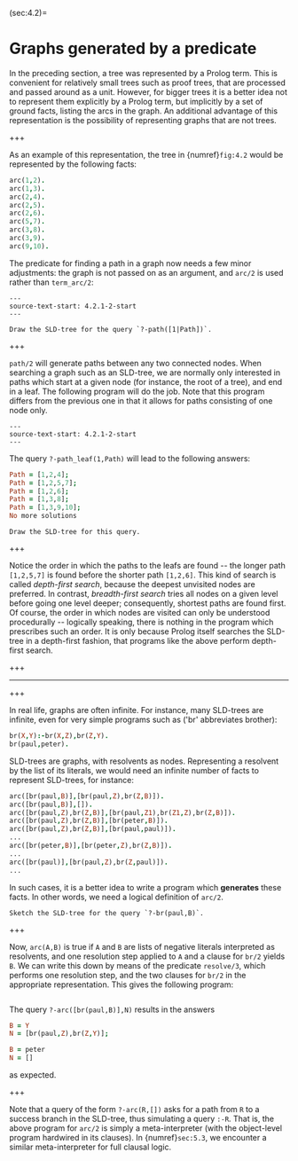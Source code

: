 <!--H3: Section 4.2-->
(sec:4.2)=
# Graphs generated by a predicate #

In the preceding section, a tree was represented by a Prolog term. This is convenient for relatively small trees such as proof trees, that are processed and passed around as a unit. However, for bigger trees it is a better idea not to represent them explicitly by a Prolog term, but implicitly by a set of ground facts, listing the arcs in the graph. An additional advantage of this representation is the possibility of representing graphs that are not trees.

+++

As an example of this representation, the tree in {numref}`fig:4.2` would be represented by the following facts:
```Prolog
arc(1,2).
arc(1,3).
arc(2,4).
arc(2,5).
arc(2,6).
arc(5,7).
arc(3,8).
arc(3,9).
arc(9,10).
```
The predicate for finding a path in a graph now needs a few minor adjustments: the graph is not passed on as an argument, and `arc/2` is used rather than `term_arc/2`:
```{swish} 4.2.1
---
source-text-start: 4.2.1-2-start
---
```

```{exercise} 4.4
Draw the SLD-tree for the query `?-path([1|Path])`.
```

+++

`path/2` will generate paths between any two connected nodes. When searching a graph such as an SLD-tree, we are normally only interested in paths which start at a given node (for instance, the root of a tree), and end in a leaf. The following program will do the job. Note that this program differs from the previous one in that it allows for paths consisting of one node only.
```{swish} 4.2.2
---
source-text-start: 4.2.1-2-start
---
```
The query `?-path_leaf(1,Path)` will lead to the following answers:
```Prolog
Path = [1,2,4];
Path = [1,2,5,7];
Path = [1,2,6];
Path = [1,3,8];
Path = [1,3,9,10];
No more solutions
```

```{exercise} 4.5
Draw the SLD-tree for this query.
```

+++

Notice the order in which the paths to the leafs are found -- the longer path `[1,2,5,7]` is found before the shorter path `[1,2,6]`. This kind of search is called *depth-first search*, because the deepest unvisited nodes are preferred. In contrast, *breadth-first search* tries all nodes on a given level before going one level deeper; consequently, shortest paths are found first. Of course, the order in which nodes are visited can only be understood procedurally -- logically speaking, there is nothing in the program which prescribes such an order. It is only because Prolog itself searches the SLD-tree in a depth-first fashion, that programs like the above perform depth-first search.

+++

---

+++

In real life, graphs are often infinite. For instance, many SLD-trees are infinite, even for very simple programs such as ('br' abbreviates brother):
```Prolog
br(X,Y):-br(X,Z),br(Z,Y).
br(paul,peter).
```
SLD-trees are graphs, with resolvents as nodes. Representing a resolvent by the list of its literals, we would need an infinite number of facts to represent SLD-trees, for instance:
```Prolog
arc([br(paul,B)],[br(paul,Z),br(Z,B)]).
arc([br(paul,B)],[]).
arc([br(paul,Z),br(Z,B)],[br(paul,Z1),br(Z1,Z),br(Z,B)]).
arc([br(paul,Z),br(Z,B)],[br(peter,B)]).
arc([br(paul,Z),br(Z,B)],[br(paul,paul)]).
...
arc([br(peter,B)],[br(peter,Z),br(Z,B)]).
...
arc([br(paul)],[br(paul,Z),br(Z,paul)]).
...
```
In such cases, it is a better idea to write a program which **generates** these facts. In other words, we need a logical definition of `arc/2`.

```{exercise} 4.6
Sketch the SLD-tree for the query `?-br(paul,B)`.
```

+++

Now, `arc(A,B)` is true if `A` and `B` are lists of negative literals interpreted as resolvents, and one resolution step applied to `A` and a clause for `br/2` yields `B`. We can write this down by means of the predicate `resolve/3`, which performs one resolution step, and the two clauses for `br/2` in the appropriate representation. This gives the following program:
```{swish} 4.2.3
```
The query `?-arc([br(paul,B)],N)` results in the answers
```Prolog
B = Y
N = [br(paul,Z),br(Z,Y)];

B = peter
N = []
```
as expected.

+++

<!--section 5.3-->
Note that a query of the form `?-arc(R,[])` asks for a path from `R` to a success branch in the SLD-tree, thus simulating a query `:-R`. That is, the above program for `arc/2` is simply a meta-interpreter (with the object-level program hardwired in its clauses). In {numref}`sec:5.3`, we encounter a similar meta-interpreter for full clausal logic.
